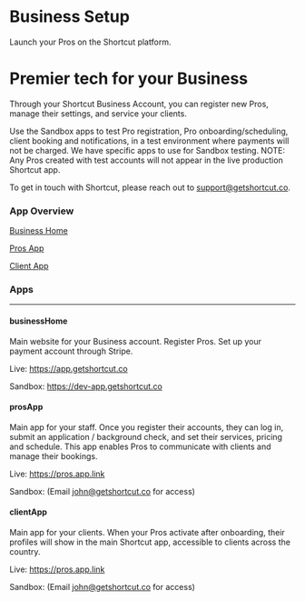 # Business Setup
Launch your Pros on the Shortcut platform.

# **Premier tech for your Business**

Through your Shortcut Business Account, you can register new Pros, manage their settings, and service your clients.

Use the Sandbox apps to test Pro registration, Pro onboarding/scheduling, client booking and notifications, in a test environment where payments will not be charged. We have specific apps to use for Sandbox testing. NOTE: Any Pros created with test accounts will not appear in the live production Shortcut app.

To get in touch with Shortcut, please reach out to support@getshortcut.co.

### App Overview

[Business Home](#businessHome)

[Pros App](#prosApp)

[Client App](#clientApp)

### Apps

***

#### businessHome
Main website for your Business account. Register Pros. Set up your payment account through Stripe.

Live: https://app.getshortcut.co

Sandbox: https://dev-app.getshortcut.co


#### prosApp
Main app for your staff. Once you register their accounts, they can log in, submit an application / background check, and set their services, pricing and schedule. This app enables Pros to communicate with clients and manage their bookings.

Live: https://pros.app.link

Sandbox: (Email john@getshortcut.co for access)


#### clientApp
Main app for your clients. When your Pros activate after onboarding, their profiles will show in the main Shortcut app, accessible to clients across the country.

Live: https://pros.app.link

Sandbox: (Email john@getshortcut.co for access)
